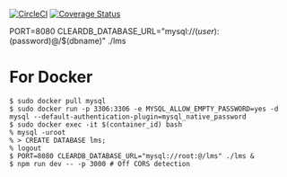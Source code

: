 [![CircleCI](https://circleci.com/gh/Basabi-lab/lms.svg?style=svg)](https://circleci.com/gh/Basabi-lab/lms)
[![Coverage Status](https://coveralls.io/repos/github/Basabi-lab/lms/badge.svg?branch=master)](https://coveralls.io/github/Basabi-lab/lms?branch=master)

PORT=8080 CLEARDB_DATABASE_URL="mysql://$(user):$(password)@/$(dbname)" ./lms

# For Docker
```
$ sudo docker pull mysql
$ sudo docker run -p 3306:3306 -e MYSQL_ALLOW_EMPTY_PASSWORD=yes -d mysql --default-authentication-plugin=mysql_native_password
$ sudo docker exec -it $(container_id) bash
% mysql -uroot
% > CREATE DATABASE lms;
% logout
$ PORT=8080 CLEARDB_DATABASE_URL="mysql://root:@/lms" ./lms &
$ npm run dev -- -p 3000 # Off CORS detection
```
